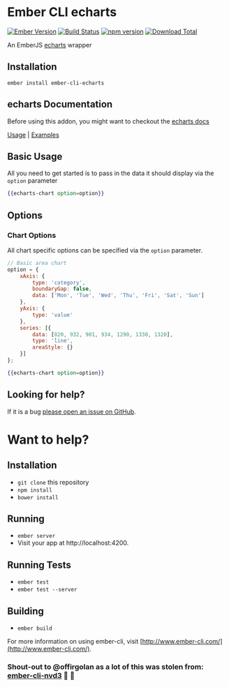 # Ember CLI echarts

[![Ember Version](https://embadge.io/v1/badge.svg?start=2.3.0)](https://embadge.io/v1/badge.svg?start=2.3.0)
[![Build Status](https://travis-ci.org/funnelcloudinc/ember-cli-echarts.svg)](https://travis-ci.org/funnelcloudinc/ember-cli-echarts)
[![npm version](https://badge.fury.io/js/ember-cli-echarts.svg)](http://badge.fury.io/js/ember-cli-echarts)
[![Download Total](https://img.shields.io/npm/dt/ember-cli-echarts.svg)](http://badge.fury.io/js/ember-cli-echarts)

An EmberJS [echarts](http://echarts.baidu.com/) wrapper  

## Installation ##
```shell
ember install ember-cli-echarts
```

## echarts Documentation
Before using this addon, you might want to checkout the [echarts docs](https://ecomfe.github.io/echarts-doc/public/en/api.html#echarts)

[Usage](https://funnelcloudinc.github.io/ember-cli-echarts/latest/docs/usage) |
[Examples](https://funnelcloudinc.github.io/ember-cli-echarts/latest/docs/examples)

## Basic Usage ##
All you need to get started is to pass in the data it should display via the `option` parameter

```handlebars
{{echarts-chart option=option}}
```

## Options

### Chart Options
All chart specific options can be specified via the `option` parameter.

```javascript
// Basic area chart
option = {
    xAxis: {
        type: 'category',
        boundaryGap: false,
        data: ['Mon', 'Tue', 'Wed', 'Thu', 'Fri', 'Sat', 'Sun']
    },
    yAxis: {
        type: 'value'
    },
    series: [{
        data: [820, 932, 901, 934, 1290, 1330, 1320],
        type: 'line',
        areaStyle: {}
    }]
};
```

```handlebars
{{echarts-chart option=option}}
```

## Looking for help? ##
If it is a bug [please open an issue on GitHub](http://github.com/funnelcloudinc/ember-cli-echarts/issues).

# Want to help?

## Installation

* `git clone` this repository
* `npm install`
* `bower install`

## Running

* `ember server`
* Visit your app at http://localhost:4200.

## Running Tests

* `ember test`
* `ember test --server`

## Building

* `ember build`

For more information on using ember-cli, visit [http://www.ember-cli.com/](http://www.ember-cli.com/).

### Shout-out to @offirgolan as a lot of this was stolen from: [ember-cli-nvd3](https://github.com/offirgolan/ember-cli-nvd3) :pizza: :pizza:
